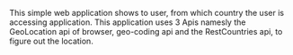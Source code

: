 This simple web application shows to user, from which country the user is accessing application.
This application uses 3 Apis namesly the GeoLocation api of browser, geo-coding api and the RestCountries api, to figure out the location.
